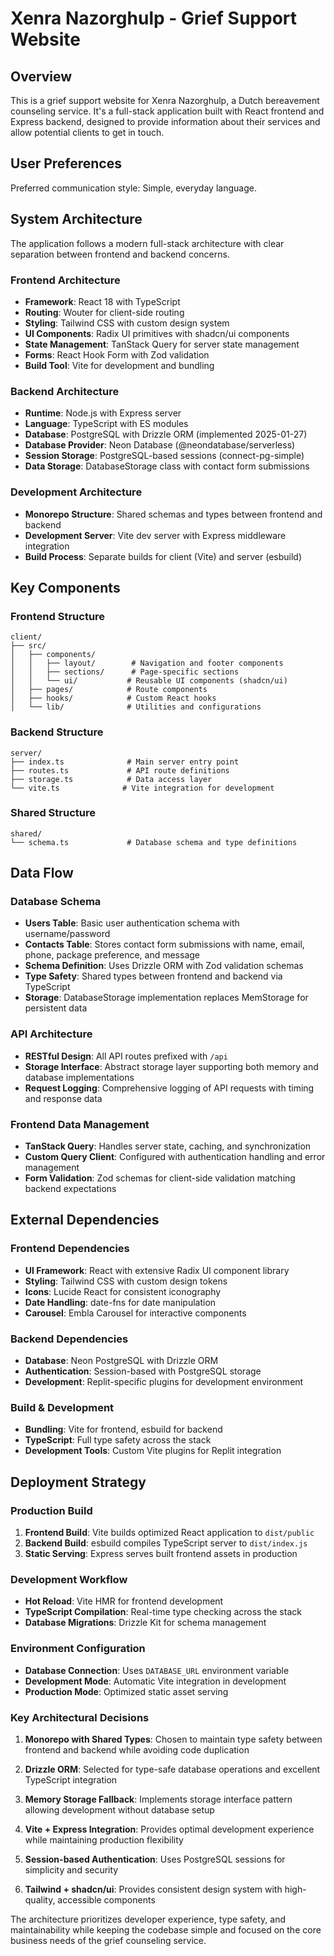 # Xenra Nazorghulp - Grief Support Website

## Overview

This is a grief support website for Xenra Nazorghulp, a Dutch bereavement counseling service. It's a full-stack application built with React frontend and Express backend, designed to provide information about their services and allow potential clients to get in touch.

## User Preferences

Preferred communication style: Simple, everyday language.

## System Architecture

The application follows a modern full-stack architecture with clear separation between frontend and backend concerns.

### Frontend Architecture
- **Framework**: React 18 with TypeScript
- **Routing**: Wouter for client-side routing
- **Styling**: Tailwind CSS with custom design system
- **UI Components**: Radix UI primitives with shadcn/ui components
- **State Management**: TanStack Query for server state management
- **Forms**: React Hook Form with Zod validation
- **Build Tool**: Vite for development and bundling

### Backend Architecture
- **Runtime**: Node.js with Express server
- **Language**: TypeScript with ES modules
- **Database**: PostgreSQL with Drizzle ORM (implemented 2025-01-27)
- **Database Provider**: Neon Database (@neondatabase/serverless)
- **Session Storage**: PostgreSQL-based sessions (connect-pg-simple)
- **Data Storage**: DatabaseStorage class with contact form submissions

### Development Architecture
- **Monorepo Structure**: Shared schemas and types between frontend and backend
- **Development Server**: Vite dev server with Express middleware integration
- **Build Process**: Separate builds for client (Vite) and server (esbuild)

## Key Components

### Frontend Structure
```
client/
├── src/
│   ├── components/
│   │   ├── layout/        # Navigation and footer components
│   │   ├── sections/      # Page-specific sections
│   │   └── ui/           # Reusable UI components (shadcn/ui)
│   ├── pages/            # Route components
│   ├── hooks/            # Custom React hooks
│   └── lib/              # Utilities and configurations
```

### Backend Structure
```
server/
├── index.ts              # Main server entry point
├── routes.ts             # API route definitions
├── storage.ts            # Data access layer
└── vite.ts              # Vite integration for development
```

### Shared Structure
```
shared/
└── schema.ts             # Database schema and type definitions
```

## Data Flow

### Database Schema
- **Users Table**: Basic user authentication schema with username/password
- **Contacts Table**: Stores contact form submissions with name, email, phone, package preference, and message
- **Schema Definition**: Uses Drizzle ORM with Zod validation schemas
- **Type Safety**: Shared types between frontend and backend via TypeScript
- **Storage**: DatabaseStorage implementation replaces MemStorage for persistent data

### API Architecture
- **RESTful Design**: All API routes prefixed with `/api`
- **Storage Interface**: Abstract storage layer supporting both memory and database implementations
- **Request Logging**: Comprehensive logging of API requests with timing and response data

### Frontend Data Management
- **TanStack Query**: Handles server state, caching, and synchronization
- **Custom Query Client**: Configured with authentication handling and error management
- **Form Validation**: Zod schemas for client-side validation matching backend expectations

## External Dependencies

### Frontend Dependencies
- **UI Framework**: React with extensive Radix UI component library
- **Styling**: Tailwind CSS with custom design tokens
- **Icons**: Lucide React for consistent iconography
- **Date Handling**: date-fns for date manipulation
- **Carousel**: Embla Carousel for interactive components

### Backend Dependencies
- **Database**: Neon PostgreSQL with Drizzle ORM
- **Authentication**: Session-based with PostgreSQL storage
- **Development**: Replit-specific plugins for development environment

### Build & Development
- **Bundling**: Vite for frontend, esbuild for backend
- **TypeScript**: Full type safety across the stack
- **Development Tools**: Custom Vite plugins for Replit integration

## Deployment Strategy

### Production Build
1. **Frontend Build**: Vite builds optimized React application to `dist/public`
2. **Backend Build**: esbuild compiles TypeScript server to `dist/index.js`
3. **Static Serving**: Express serves built frontend assets in production

### Development Workflow
- **Hot Reload**: Vite HMR for frontend development
- **TypeScript Compilation**: Real-time type checking across the stack
- **Database Migrations**: Drizzle Kit for schema management

### Environment Configuration
- **Database Connection**: Uses `DATABASE_URL` environment variable
- **Development Mode**: Automatic Vite integration in development
- **Production Mode**: Optimized static asset serving

### Key Architectural Decisions

1. **Monorepo with Shared Types**: Chosen to maintain type safety between frontend and backend while avoiding code duplication

2. **Drizzle ORM**: Selected for type-safe database operations and excellent TypeScript integration

3. **Memory Storage Fallback**: Implements storage interface pattern allowing development without database setup

4. **Vite + Express Integration**: Provides optimal development experience while maintaining production flexibility

5. **Session-based Authentication**: Uses PostgreSQL sessions for simplicity and security

6. **Tailwind + shadcn/ui**: Provides consistent design system with high-quality, accessible components

The architecture prioritizes developer experience, type safety, and maintainability while keeping the codebase simple and focused on the core business needs of the grief counseling service.